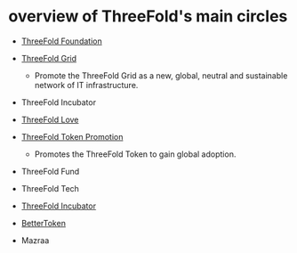 # overview of ThreeFold's main circles

  - [ThreeFold Foundation](https://github.com/threefoldfoundation/info_foundation/blob/master/docs/circles/ThreeFold_Foundation.md)
  
  - [ThreeFold Grid](https://github.com/threefoldfoundation/info_foundation/blob/master/docs/circles/ThreeFold_Grid.md)
    - Promote the ThreeFold Grid as a new, global, neutral and sustainable network of IT infrastructure.
  
  - ThreeFold Incubator
  
  - [ThreeFold Love](https://github.com/threefoldfoundation/info_foundation/blob/master/docs/circles/ThreeFold_Love.md)
  
  - [ThreeFold Token Promotion](https://github.com/threefoldfoundation/info_foundation/blob/master/docs/circles/ThreeFold_Token_Promotion.md)
    - Promotes the ThreeFold Token to gain global adoption.
    
  - ThreeFold Fund
  
  - ThreeFold Tech
  
  - [ThreeFold Incubator](https://github.com/threefoldfoundation/info_foundation/blob/master/docs/circles/ThreeFold_Incubator.md)
  
  - [BetterToken](https://github.com/threefoldfoundation/info_foundation/blob/master/docs/circles/BetterToken.md)
  
  - Mazraa
